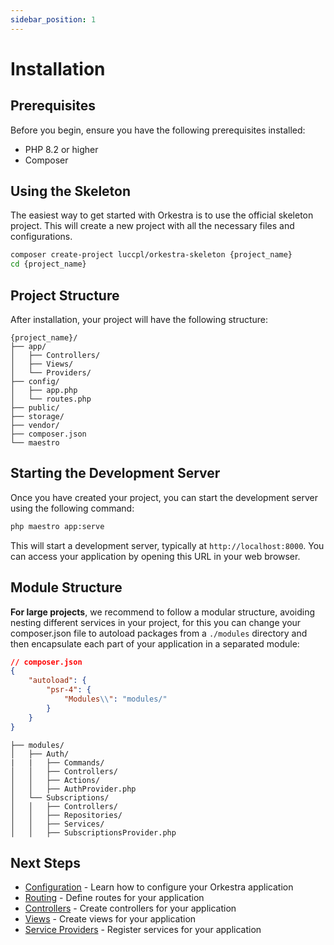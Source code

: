 ```yaml
---
sidebar_position: 1
---
```


# Installation

## Prerequisites

Before you begin, ensure you have the following prerequisites installed:

- PHP 8.2 or higher
- Composer

## Using the Skeleton

The easiest way to get started with Orkestra is to use the official skeleton project. This will create a new project with all the necessary files and configurations.

```bash
composer create-project luccpl/orkestra-skeleton {project_name}
cd {project_name}
```

## Project Structure

After installation, your project will have the following structure:

```
{project_name}/
├── app/
│   ├── Controllers/
│   ├── Views/
│   └── Providers/
├── config/
│   ├── app.php
│   └── routes.php
├── public/
├── storage/
├── vendor/
├── composer.json
└── maestro
```

## Starting the Development Server

Once you have created your project, you can start the development server using the following command:

```bash
php maestro app:serve
```

This will start a development server, typically at `http://localhost:8000`. You can access your application by opening this URL in your web browser.

## Module Structure

**For large projects**, we recommend to follow a modular structure, avoiding nesting different services in your project, for this you can change your composer.json file to autoload packages from a `./modules` directory and then encapsulate each part of your application in a separated module:

```json
// composer.json
{
    "autoload": {
        "psr-4": {
            "Modules\\": "modules/"
        }
    }
}
```

```
├── modules/
│   ├── Auth/
|   |   ├── Commands/
│   │   ├── Controllers/
│   │   ├── Actions/
│   │   ├── AuthProvider.php
│   └── Subscriptions/
│   │   ├── Controllers/
│   │   ├── Repositories/
│   │   ├── Services/
│   │   ├── SubscriptionsProvider.php
```

## Next Steps

- [Configuration](/docs/getting-started/configuration) - Learn how to configure your Orkestra application
- [Routing](/docs/guides/routing) - Define routes for your application
- [Controllers](/docs/guides/controllers) - Create controllers for your application
- [Views](/docs/guides/views) - Create views for your application
- [Service Providers](/docs/guides/providers) - Register services for your application 